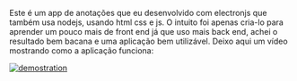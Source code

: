   Este é um app de anotações que eu desenvolvido com electronjs que também usa nodejs, usando html css e js. O intuito foi apenas cria-lo para aprender um pouco mais de front end já que uso mais back end, achei o resultado bem bacana e uma aplicação bem utilizável. 
  Deixo aqui um vídeo mostrando como a aplicação funciona: 
  
 
[![demostration](http://img.youtube.com/vi/4pwF8q5NUNE/0.jpg)](http://www.youtube.com/watch?v=4pwF8q5NUNE "Demonstration Notepad")

